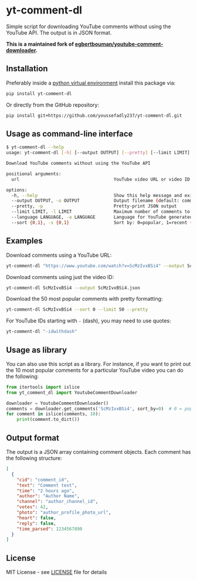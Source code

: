 # yt-comment-dl

Simple script for downloading YouTube comments without using the YouTube API. The output is in JSON format.

**This is a maintained fork of [egbertbouman/youtube-comment-downloader](https://github.com/egbertbouman/youtube-comment-downloader).**

## Installation

Preferably inside a [python virtual environment](https://virtualenv.pypa.io/en/latest/) install this package via:

```bash
pip install yt-comment-dl
```

Or directly from the GitHub repository:

```bash
pip install git+https://github.com/youssefadly237/yt-comment-dl.git
```

## Usage as command-line interface

```bash
$ yt-comment-dl --help
usage: yt-comment-dl [-h] [--output OUTPUT] [--pretty] [--limit LIMIT] [--language LANGUAGE] [--sort {0,1}] url

Download YouTube comments without using the YouTube API

positional arguments:
  url                                    YouTube video URL or video ID

options:
  -h, --help                             Show this help message and exit
  --output OUTPUT, -o OUTPUT             Output filename (default: comments_<video_id>.json)
  --pretty, -p                           Pretty-print JSON output
  --limit LIMIT, -l LIMIT                Maximum number of comments to download
  --language LANGUAGE, -a LANGUAGE       Language for YouTube generated text (e.g. en)
  --sort {0,1}, -s {0,1}                 Sort by: 0=popular, 1=recent (default: 1)
```

## Examples

Download comments using a YouTube URL:

```bash
yt-comment-dl "https://www.youtube.com/watch?v=ScMzIvxBSi4" --output ScMzIvxBSi4.json
```

Download comments using just the video ID:

```bash
yt-comment-dl ScMzIvxBSi4 --output ScMzIvxBSi4.json
```

Download the 50 most popular comments with pretty formatting:

```bash
yt-comment-dl ScMzIvxBSi4 --sort 0 --limit 50 --pretty
```

For YouTube IDs starting with `-` (dash), you may need to use quotes:

```bash
yt-comment-dl "-idwithdash"
```

## Usage as library

You can also use this script as a library. For instance, if you want to print out the 10 most popular comments for a particular YouTube video you can do the following:

```python
from itertools import islice
from yt_comment_dl import YoutubeCommentDownloader

downloader = YoutubeCommentDownloader()
comments = downloader.get_comments('ScMzIvxBSi4', sort_by=0)  # 0 = popular
for comment in islice(comments, 10):
    print(comment.to_dict())
```

## Output format

The output is a JSON array containing comment objects. Each comment has the following structure:

```json
[
  {
    "cid": "comment_id",
    "text": "Comment text",
    "time": "2 hours ago",
    "author": "Author Name",
    "channel": "author_channel_id",
    "votes": 42,
    "photo": "author_profile_photo_url",
    "heart": false,
    "reply": false,
    "time_parsed": 1234567890
  }
]
```

## License

MIT License - see [LICENSE](LICENSE) file for details
